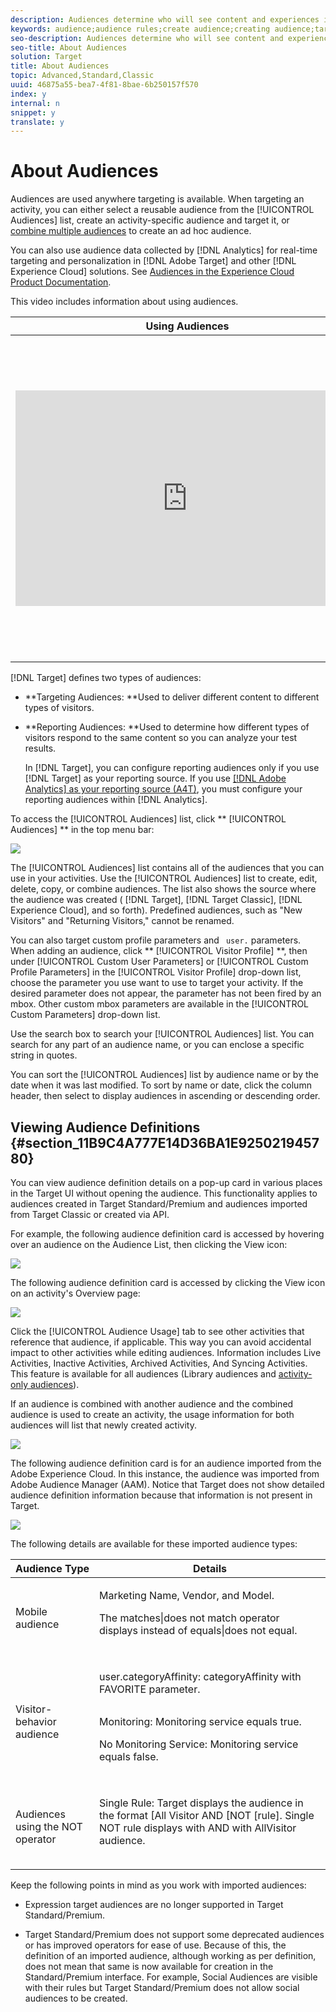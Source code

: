 ```yaml
---
description: Audiences determine who will see content and experiences in a targeted activity.
keywords: audience;audience rules;create audience;creating audience;targeting audience;reporting audience;report audience;segment;custom profile parameters;audience definition;audiences list
seo-description: Audiences determine who will see content and experiences in a targeted activity.
seo-title: About Audiences
solution: Target
title: About Audiences
topic: Advanced,Standard,Classic
uuid: 46875a55-bea7-4f81-8bae-6b250157f570
index: y
internal: n
snippet: y
translate: y
---
```


# About Audiences

Audiences are used anywhere targeting is available. When targeting an activity, you can either select a reusable audience from the [!UICONTROL  Audiences] list, create an activity-specific audience and target it, or [ combine multiple audiences](../c_target/c_audiences/c_combining-multiple-audiences.md#concept_A7386F1EA4394BD2AB72399C225981E5) to create an ad hoc audience. 

You can also use audience data collected by [!DNL  Analytics] for real-time targeting and personalization in [!DNL  Adobe Target] and other [!DNL  Experience Cloud] solutions. See [ Audiences in the Experience Cloud Product Documentation](https://marketing.adobe.com/resources/help/en_US/mcloud/audience_library.html). 

This video includes information about using audiences. 

<table id="table_A3A70CC0C9F54131BB9F098B4DA8C9D6"> 
 <thead> 
  <tr> 
   <th class="entry" colspan="2"> Using Audiences </th> 
   <th colname="col3" class="entry"> 6:22 </th> 
  </tr>
 </thead>
 <tbody> 
  <tr> 
   <td colspan="2"> 
    <div width="550" class="video-iframe"> 
     <iframe src="https://www.youtube.com/embed/TAMBpW9vpOI/" frameborder="0" webkitallowfullscreen="true" mozallowfullscreen="true" oallowfullscreen="true" msallowfullscreen="true" allowfullscreen="allowfullscreen" scrolling="no" width="550" height="345">https://www.youtube.com/embed/TAMBpW9vpOI/</iframe>
    </div> </td> 
   <td colname="col3"> <p> 
     <ul id="ul_FF4FEC7BC7A34461BAA54FBE18A8E63B"> 
      <li id="li_7D6D4CB2E771430F84D2B658F8611532"> <p>Explain the term "audience" </p> </li> 
      <li id="li_61D9DDCD3AFB40E2BC55AFED5CD6C405"> <p>Explain the two ways audiences are used for optimization </p> </li> 
      <li id="li_745F20CC95DF4BE48173991CB42EC50A"> <p>Find audiences in the Audiences List </p> </li> 
      <li id="li_699D4D5D089A4FB7BA4C5E95337AC34A"> <p>Target an activity to an audience </p> </li> 
      <li id="li_87E7AFFEEC9C42ABB51C279221E17A14"> <p>Use audiences for passive reporting in an activity </p> </li> 
     </ul> </p> </td> 
  </tr> 
 </tbody> 
</table>

[!DNL  Target] defines two types of audiences: 


* **Targeting Audiences: **Used to deliver different content to different types of visitors. 

* **Reporting Audiences: **Used to determine how different types of visitors respond to the same content so you can analyze your test results. 

  In [!DNL  Target], you can configure reporting audiences only if you use [!DNL  Target] as your reporting source. If you use [ [!DNL  Adobe Analytics] as your reporting source (A4T)](../c_integrating_target_with_mac/a4t.md#concept_7540C8C04259434AB6EE33B09F47A1DE), you must configure your reporting audiences within [!DNL  Analytics]. 



To access the [!UICONTROL  Audiences] list, click ** [!UICONTROL  Audiences] ** in the top menu bar: 

![](../assets/audiences_list.png) 

The [!UICONTROL  Audiences] list contains all of the audiences that you can use in your activities. Use the [!UICONTROL  Audiences] list to create, edit, delete, copy, or combine audiences. The list also shows the source where the audience was created ( [!DNL  Target], [!DNL  Target Classic], [!DNL  Experience Cloud], and so forth). Predefined audiences, such as "New Visitors" and "Returning Visitors," cannot be renamed. 

You can also target custom profile parameters and ` user.` parameters. When adding an audience, click ** [!UICONTROL  Visitor Profile] **, then under [!UICONTROL  Custom User Parameters] or [!UICONTROL  Custom Profile Parameters] in the [!UICONTROL  Visitor Profile] drop-down list, choose the parameter you use want to use to target your activity. If the desired parameter does not appear, the parameter has not been fired by an mbox. Other custom mbox parameters are available in the [!UICONTROL  Custom Parameters] drop-down list. 

Use the search box to search your [!UICONTROL  Audiences] list. You can search for any part of an audience name, or you can enclose a specific string in quotes. 

You can sort the [!UICONTROL  Audiences] list by audience name or by the date when it was last modified. To sort by name or date, click the column header, then select to display audiences in ascending or descending order. 

## Viewing Audience Definitions {#section_11B9C4A777E14D36BA1E925021945780}

You can view audience definition details on a pop-up card in various places in the Target UI without opening the audience. This functionality applies to audiences created in Target Standard/Premium and audiences imported from Target Classic or created via API. 

For example, the following audience definition card is accessed by hovering over an audience on the Audience List, then clicking the View icon: 

![](../assets/audience_definition_list.png) 

The following audience definition card is accessed by clicking the View icon on an activity's Overview page: 

![](../assets/audience_definition.png) 

Click the [!UICONTROL  Audience Usage] tab to see other activities that reference that audience, if applicable. This way you can avoid accidental impact to other activities while editing audiences. Information includes Live Activities, Inactive Activities, Archived Activities, And Syncing Activities. This feature is available for all audiences (Library audiences and [ activity-only audiences](../c_target/c_audiences/creating-activity-only-audience.md#concept_A6BADCF530ED4AE1852E677FEBE68483)). 

If an audience is combined with another audience and the combined audience is used to create an activity, the usage information for both audiences will list that newly created activity. 

![](../assets/audience_definition_list_usage.png) 

The following audience definition card is for an audience imported from the Adobe Experience Cloud. In this instance, the audience was imported from Adobe Audience Manager (AAM). Notice that Target does not show detailed audience definition information because that information is not present in Target. 

![](../assets/audience_definition_mc.png) 

The following details are available for these imported audience types: 



<table id="table_BEE4E80E557B4BC9B703A5B80BF59F0F"> 
 <thead> 
  <tr> 
   <th colname="col1" class="entry"> Audience Type </th> 
   <th colname="col2" class="entry"> Details </th> 
  </tr>
 </thead>
 <tbody> 
  <tr> 
   <td colname="col1"> <p>Mobile audience </p> </td> 
   <td colname="col2"> <p>Marketing Name, Vendor, and Model. </p> <p>The <span class="codeph"> matches|does not match</span> operator displays instead of <span class="codeph"> equals|does not equal</span>. </p> <p style="text-align: center;"><img href="../assets/imported_mobile_audience.png" id="image_D858836141D34047ABEBCE9FBE302826" /> </p> </td> 
  </tr> 
  <tr> 
   <td colname="col1"> <p>Visitor-behavior audience </p> </td> 
   <td colname="col2"> <p>user.categoryAffinity: <span class="codeph"> categoryAffinity</span> with <span class="codeph"> FAVORITE</span> parameter. </p> <p style="text-align: center;"><img href="../assets/imported_category_affinity.png" id="image_117DA80E582F45ACB03B244798A24264" /> </p> <p>Monitoring: <span class="codeph"> Monitoring service equals true</span>. </p> <p>No Monitoring Service: <span class="codeph"> Monitoring service equals false</span>. </p> <p style="text-align: center;"><img href="../assets/imported_monitoring.png" id="image_D63245B224C14837B5DDA33247394CB5" /> </p> </td> 
  </tr> 
  <tr> 
   <td colname="col1"> <p>Audiences using the NOT operator </p> </td> 
   <td colname="col2"> <p>Single Rule: Target displays the audience in the format <span class="codeph"> [All Visitor AND [NOT [rule]</span>. Single NOT rule displays with AND with AllVisitor audience. </p> <p style="text-align: center;"><img href="../assets/imported_not_audience.png" id="image_E1D8B2BF23C64213984A58CFEF7951F4" /> </p> </td> 
  </tr> 
 </tbody> 
</table>

Keep the following points in mind as you work with imported audiences: 


* Expression target audiences are no longer supported in Target Standard/Premium. 

* Target Standard/Premium does not support some deprecated audiences or has improved operators for ease of use. Because of this, the definition of an imported audience, although working as per definition, does not mean that same is now available for creation in the Standard/Premium interface. For example, Social Audiences are visible with their rules but Target Standard/Premium does not allow social audiences to be created. 


